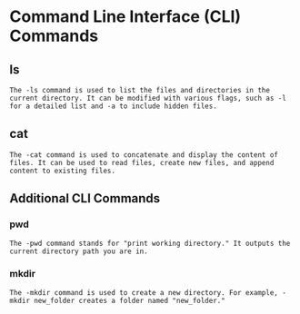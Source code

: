 # Command Line Interface (CLI) Commands

## ls
```The -ls command is used to list the files and directories in the current directory. It can be modified with various flags, such as -l for a detailed list and -a to include hidden files.```

## cat
```The -cat command is used to concatenate and display the content of files. It can be used to read files, create new files, and append content to existing files.```

## Additional CLI Commands

### pwd
```The -pwd command stands for "print working directory." It outputs the current directory path you are in.```

### mkdir
```The -mkdir command is used to create a new directory. For example, -mkdir new_folder creates a folder named "new_folder."```

